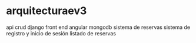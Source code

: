 # arquitecturaev3
api crud django
front end angular
mongodb
sistema de reservas
sistema de registro y inicio de sesión
listado de reservas
